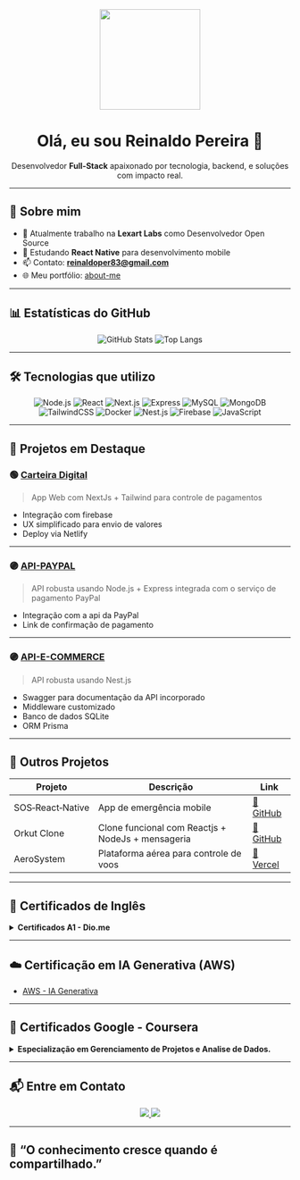 <!-- Banner central animado -->
<div align="center">
  <img src="https://media.giphy.com/media/M9gbBd9nbDrOTu1Mqx/giphy.gif" width="180"/>
</div>

<h1 align="center">Olá, eu sou Reinaldo Pereira 👋</h1>

<p align="center">
  Desenvolvedor <strong>Full‑Stack</strong> apaixonado por tecnologia, backend, e soluções com impacto real.
</p>

---

## 🚀 Sobre mim

- 💼 Atualmente trabalho na **Lexart Labs** como Desenvolvedor Open Source  
- 📱 Estudando **React Native** para desenvolvimento mobile  
- 📫 Contato: **reinaldoper83@gmail.com**  
- 🌐 Meu portfólio: [about-me](https://about-me-two-kohl.vercel.app/)

---

## 📊 Estatísticas do GitHub

<div align="center">

![GitHub Stats](https://github-readme-stats.vercel.app/api?username=reinaldoper&show_icons=true&theme=default)
![Top Langs](https://github-readme-stats.vercel.app/api/top-langs/?username=reinaldoper&layout=compact)

</div>

---

## 🛠️ Tecnologias que utilizo

<div align="center">
  
![Node.js](https://img.shields.io/badge/Node.js-339933?logo=node.js&logoColor=white&style=for-the-badge)
![React](https://img.shields.io/badge/React-61DAFB?logo=react&logoColor=black&style=for-the-badge)
![Next.js](https://img.shields.io/badge/Next.js-000000?logo=nextdotjs&logoColor=white&style=for-the-badge)
![Express](https://img.shields.io/badge/Express-000000?logo=express&logoColor=white&style=for-the-badge)
![MySQL](https://img.shields.io/badge/MySQL-4479A1?logo=mysql&logoColor=white&style=for-the-badge)
![MongoDB](https://img.shields.io/badge/MongoDB-47A248?logo=mongodb&logoColor=white&style=for-the-badge)
![TailwindCSS](https://img.shields.io/badge/TailwindCSS-06B6D4?logo=tailwindcss&logoColor=white&style=for-the-badge)
![Docker](https://img.shields.io/badge/Docker-2496ED?logo=docker&logoColor=white&style=for-the-badge)
![Nest.js](https://img.shields.io/badge/Nest.js-000000?logo=nestdotjs&logoColor=white&style=for-the-badge)
![Firebase](https://img.shields.io/badge/firebase-000000?logo=firebase&logoColor=white&style=for-the-badge)
![JavaScript](https://img.shields.io/badge/javascript-000000?logo=javascript&logoColor=white&style=for-the-badge)

</div>

---


## 💼 Projetos em Destaque

### 🟢 [Carteira Digital](https://meios-de-pagamentos.netlify.app/)
> App Web com NextJs + Tailwind para controle de pagamentos

- Integração com firebase
- UX simplificado para envio de valores
- Deploy via Netlify

---

### 🟣 [API-PAYPAL](https://github.com/reinaldoper/paypal-api)
> API robusta usando Node.js + Express integrada com o serviço de pagamento PayPal

- Integração com a api da PayPal
- Link de confirmação de pagamento

---

### 🟣 [API-E-COMMERCE](https://github.com/reinaldoper/e-commerce)
> API robusta usando Nest.js 

- Swagger para documentação da API incorporado
- Middleware customizado
- Banco de dados SQLite
- ORM Prisma

---

## 🧩 Outros Projetos

| Projeto | Descrição | Link |
|--------|-----------|------|
| SOS‑React‑Native | App de emergência mobile | [🔗 GitHub](https://github.com/reinaldoper/app-sos) |
| Orkut Clone | Clone funcional com Reactjs + NodeJs + mensageria | [🔗 GitHub](https://github.com/reinaldoper/orkut) |
| AeroSystem | Plataforma aérea para controle de voos | [🔗 Vercel](https://aerosystem.vercel.app/) |

---

## 📜 Certificados de Inglês

<details>
  <summary><strong>Certificados A1 - Dio.me</strong></summary>

- [Certificado 1](https://hermes.digitalinnovation.one/certificates/224C83ED.pdf)
- [Certificado 2](https://hermes.digitalinnovation.one/certificates/4501732F.pdf)
- [Certificado 3](https://hermes.digitalinnovation.one/certificates/BHYUSKHS.pdf)
- [Certificado 4](https://hermes.digitalinnovation.one/certificates/IIZJMOQA.pdf)

</details>

---

## ☁️ Certificação em IA Generativa (AWS)

- [AWS - IA Generativa](https://www.betrybe.com/badges/29C54B22517A)

---

## 📜 Certificados Google - Coursera

<details>
  <summary><strong>Especialização em Gerenciamento de Projetos e Analise de Dados.</strong></summary>

- [Como começar um projeto](https://www.coursera.org/account/accomplishments/certificate/R822MQB2LPP8)
- [Fundamentos do gerenciamento de projeto](https://www.coursera.org/account/accomplishments/certificate/BARYTFJG3WBX)
- [Como executar um projeto](https://www.coursera.org/account/accomplishments/certificate/HSNTX7P8Z8NL)
- [Como reunir tudo](https://www.coursera.org/account/accomplishments/certificate/JJSSLFMNEYPE)
- [Gerenciamento de projetos Agile](https://www.coursera.org/account/accomplishments/certificate/SHSGTCP8AHRU)
- [Especialização - Project Management](https://www.coursera.org/account/accomplishments/specialization/certificate/PMRYNLM2G6DM)
- [Credly - Google PM Badge](https://www.credly.com/badges/30e39a55-99cd-4a9f-a59c-10790a589384/linked_in_profile)
- [Google Data Analytics Professional Certificate](https://www.credly.com/badges/0f25d7da-0f9f-4628-8a02-9eafd23d47ce/linked_in_profile)

</details>

---

## 📬 Entre em Contato

<p align="center">
  <a href="https://linkedin.com/in/reinaldo-pereira-9222a27a/">
    <img src="https://img.shields.io/badge/LinkedIn-0077B5?style=for-the-badge&logo=linkedin&logoColor=white" />
  </a>
  <a href="mailto:reinaldoper83@gmail.com">
    <img src="https://img.shields.io/badge/Email-D14836?style=for-the-badge&logo=gmail&logoColor=white" />
  </a>
</p>

---

## 🧠 “O conhecimento cresce quando é compartilhado.”
